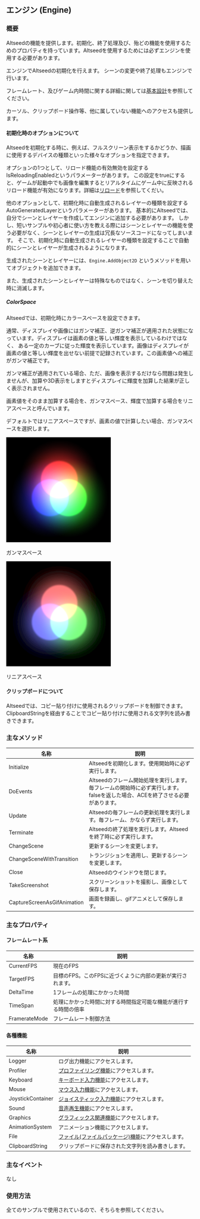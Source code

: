 ﻿## エンジン (Engine)

### 概要

Altseedの機能を提供します。初期化、終了処理及び、殆どの機能を使用するためのプロパティを持っています。Altseedを使用するためには必ずエンジンを使用する必要があります。

エンジンでAltseedの初期化を行えます。
シーンの変更や終了処理もエンジンで行います。

フレームレート、及びゲーム内時間に関する詳細に関しては[基本設計](./../BasicDesign.md)を参照してください。

カーソル、クリップボード操作等、他に属していない機能へのアクセスも提供します。

#### 初期化時のオプションについて

Altseedを初期化する時に、例えば、フルスクリーン表示をするかどうか、描画に使用するデバイスの種類といった様々なオプションを指定できます。

オプションの1つとして、リロード機能の有効無効を設定するIsReloadingEnabledというパラメーターがあります。
この設定をtrueにすると、ゲームが起動中でも画像を編集するとリアルタイムにゲーム中に反映されるリロード機能が有効になります。詳細は[リロード](./../Misc/Reloading.md)を参照してくだい。

他のオプションとして、初期化時に自動生成されるレイヤーの種類を設定するAutoGeneratedLayerというパラメーターがあります。
基本的にAltseedでは、自分でシーンとレイヤーを作成してエンジンに追加する必要があります。
しかし、短いサンプルや初心者に使い方を教える際にはシーンとレイヤーの機能を使う必要がなく、シーンとレイヤーの生成は冗長なソースコードになってしまいます。
そこで、初期化時に自動生成されるレイヤーの種類を設定することで自動的にシーンとレイヤーが生成されるようになります。

生成されたシーンとレイヤーには、``` Engine.AddObject2D ``` というメソッドを用いてオブジェクトを追加できます。

また、生成されたシーンとレイヤーは特殊なものではなく、シーンを切り替えた時に消滅します。

##### ColorSpace

Altseedでは、初期化時にカラースペースを設定できます。

通常、ディスプレイや画像にはガンマ補正、逆ガンマ補正が適用された状態になっています。ディスプレイは画素の値と等しい輝度を表示しているわけではなく、
ある一定のカーブに従った輝度を表示しています。画像はディスプレイが画素の値と等しい輝度を出せない前提で記録されています。この画素値への補正がガンマ補正です。

ガンマ補正が適用されている場合、ただ、画像を表示するだけなら問題は発生しませんが、加算や3D表示をしますとディスプレイに輝度を加算した結果が正しく表示されません。

画素値をそのまま加算する場合を、ガンマスペース、輝度で加算する場合をリニアスペースと呼んでいます。

デフォルトではリニアスペースですが、画素の値で計算したい場合、ガンマスペースを選択します。

![カラースペース](img/ColorSpace_GammaSpace.png)

ガンマスペース

![カラースペース](img/ColorSpace_LinearSpace.png)

リニアスペース

#### クリップボードについて

Altseedでは、コピー貼り付けに使用されるクリップボードを制御できます。ClipboardStringを経由することでコピー貼り付けに使用される文字列を読み書きできます。

### 主なメソッド

| 名称 | 説明 |
|---|---|
| Initialize | Altseedを初期化します。使用開始時に必ず実行します。 |
| DoEvents | Altseedのフレーム開始処理を実行します。毎フレームの開始時に必ず実行します。falseを返した場合、ACEを終了させる必要があります。 |
| Update | Altseedの毎フレームの更新処理を実行します。毎フレーム、かならず実行します。 |
| Terminate | Altseedの終了処理を実行します。Altseedを終了時に必ず実行します。 |
| ChangeScene | 更新するシーンを変更します。 |
| ChangeSceneWithTransition | トランジションを適用し、更新するシーンを変更します。 |
| Close | Altseedのウインドウを閉じます。 |
| TakeScreenshot | スクリーンショットを撮影し、画像として保存します。 |
| CaptureScreenAsGifAnimation | 画面を録画し、gifアニメとして保存します。 |

### 主なプロパティ

#### フレームレート系

| 名称 | 説明 |
|---|---|
| CurrentFPS | 現在のFPS |
| TargetFPS | 目標のFPS。このFPSに近づくように内部の更新が実行されます。 |
| DeltaTime | 1フレームの処理にかかった時間 |
| TimeSpan | 処理にかかった時間に対する時間指定可能な機能が進行する時間の倍率 |
| FramerateMode | フレームレート制御方法 |

#### 各種機能

|名称|説明|
|---|---|
|Logger|ログ出力機能にアクセスします。|
|Profiler|[プロファイリング機能](../Profiling/Profiler.md)にアクセスします。|
|Keyboard|[キーボード入力機能](../Input/Keyboard.md)にアクセスします。|
|Mouse|[マウス入力機能](../Input/Mouse.md)にアクセスします。|
|JoystickContainer|[ジョイスティック入力機能](../Input/JoystickContainer.md)にアクセスします。|
|Sound|[音声再生機能](../Sound/SoundSource.md)にアクセスします。|
|Graphics|[グラフィックス関連機能](../Graphics/Graphics.md)にアクセスします。|
|AnimationSystem|アニメーション機能にアクセスします。|
|File|[ファイル(ファイルパッケージ)機能](../IO/File.md)にアクセスします。|
|ClipboardString|クリップボードに保存された文字列を読み書きします。|
### 主なイベント

なし

### 使用方法

全てのサンプルで使用されているので、そちらを参照してください。
